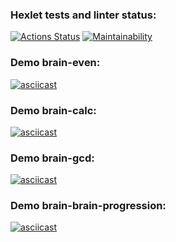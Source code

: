 ### Hexlet tests and linter status:
[![Actions Status](https://github.com/256sha9gag/fullstack-javascript-project-lvl1/workflows/hexlet-check/badge.svg)](https://github.com/256sha9gag/fullstack-javascript-project-lvl1/actions)
[![Maintainability](https://api.codeclimate.com/v1/badges/838ad1aff0f72273e48d/maintainability)](https://codeclimate.com/github/256sha9gag/fullstack-javascript-project-lvl1/maintainability)
### Demo brain-even:
[![asciicast](https://asciinema.org/a/511673.svg)](https://asciinema.org/a/511673)
### Demo brain-calc:
[![asciicast](https://asciinema.org/a/511520.svg)](https://asciinema.org/a/511520)
### Demo brain-gcd:
[![asciicast](https://asciinema.org/a/511633.svg)](https://asciinema.org/a/511633)
### Demo brain-brain-progression:
[![asciicast](https://asciinema.org/a/511675.svg)](https://asciinema.org/a/511675)
